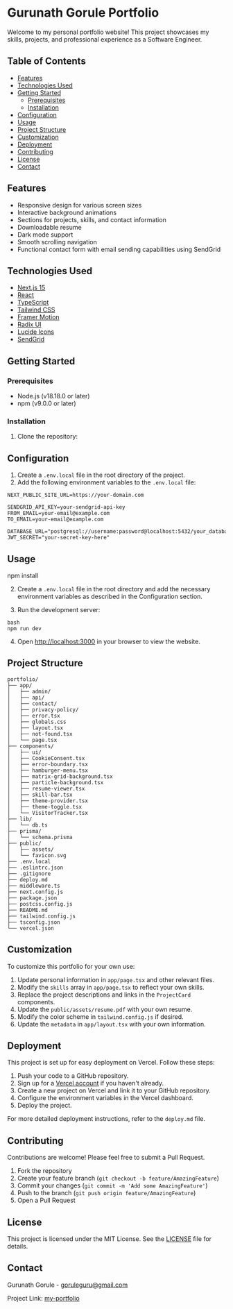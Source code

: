
# Gurunath Gorule Portfolio

Welcome to my personal portfolio website! This project showcases my skills, projects, and professional experience as a Software Engineer.

## Table of Contents

- [Features](#features)
- [Technologies Used](#technologies-used)
- [Getting Started](#getting-started)
  - [Prerequisites](#prerequisites)
  - [Installation](#installation)
- [Configuration](#configuration)
- [Usage](#usage)
- [Project Structure](#project-structure)
- [Customization](#customization)
- [Deployment](#deployment)
- [Contributing](#contributing)
- [License](#license)
- [Contact](#contact)

## Features

- Responsive design for various screen sizes
- Interactive background animations
- Sections for projects, skills, and contact information
- Downloadable resume
- Dark mode support
- Smooth scrolling navigation
- Functional contact form with email sending capabilities using SendGrid

## Technologies Used

- [Next.js 15](https://nextjs.org/)
- [React](https://reactjs.org/)
- [TypeScript](https://www.typescriptlang.org/)
- [Tailwind CSS](https://tailwindcss.com/)
- [Framer Motion](https://www.framer.com/motion/)
- [Radix UI](https://www.radix-ui.com/)
- [Lucide Icons](https://lucide.dev/)
- [SendGrid](https://sendgrid.com/)

## Getting Started

### Prerequisites

- Node.js (v18.18.0 or later)
- npm (v9.0.0 or later)

### Installation

1. Clone the repository:

## Configuration

1. Create a `.env.local` file in the root directory of the project.
2. Add the following environment variables to the `.env.local` file:

```
NEXT_PUBLIC_SITE_URL=https://your-domain.com

SENDGRID_API_KEY=your-sendgrid-api-key
FROM_EMAIL=your-email@example.com
TO_EMAIL=your-email@example.com

DATABASE_URL="postgresql://username:password@localhost:5432/your_database_name"
JWT_SECRET="your-secret-key-here"
```

## Usage

npm install

2. Create a `.env.local` file in the root directory and add the necessary environment variables as described in the Configuration section.

3. Run the development server:

```
bash
npm run dev
```

4. Open [http://localhost:3000](http://localhost:3000) in your browser to view the website.

## Project Structure

```
portfolio/
├── app/
│   ├── admin/
│   ├── api/
│   ├── contact/
│   ├── privacy-policy/
│   ├── error.tsx
│   ├── globals.css
│   ├── layout.tsx
│   ├── not-found.tsx
│   └── page.tsx
├── components/
│   ├── ui/
│   ├── CookieConsent.tsx
│   ├── error-boundary.tsx
│   ├── hamburger-menu.tsx
│   ├── matrix-grid-background.tsx
│   ├── particle-background.tsx
│   ├── resume-viewer.tsx
│   ├── skill-bar.tsx
│   ├── theme-provider.tsx
│   ├── theme-toggle.tsx
│   └── VisitorTracker.tsx
├── lib/
│   └── db.ts
├── prisma/
│   └── schema.prisma
├── public/
│   ├── assets/
│   └── favicon.svg
├── .env.local
├── .eslintrc.json
├── .gitignore
├── deploy.md
├── middleware.ts
├── next.config.js
├── package.json
├── postcss.config.js
├── README.md
├── tailwind.config.js
├── tsconfig.json
└── vercel.json
```

## Customization

To customize this portfolio for your own use:

1. Update personal information in `app/page.tsx` and other relevant files.
2. Modify the `skills` array in `app/page.tsx` to reflect your own skills.
3. Replace the project descriptions and links in the `ProjectCard` components.
4. Update the `public/assets/resume.pdf` with your own resume.
5. Modify the color scheme in `tailwind.config.js` if desired.
6. Update the `metadata` in `app/layout.tsx` with your own information.

## Deployment

This project is set up for easy deployment on Vercel. Follow these steps:

1. Push your code to a GitHub repository.
2. Sign up for a [Vercel account](https://vercel.com/signup) if you haven't already.
3. Create a new project on Vercel and link it to your GitHub repository.
4. Configure the environment variables in the Vercel dashboard.
5. Deploy the project.

For more detailed deployment instructions, refer to the `deploy.md` file.

## Contributing

Contributions are welcome! Please feel free to submit a Pull Request.

1. Fork the repository
2. Create your feature branch (`git checkout -b feature/AmazingFeature`)
3. Commit your changes (`git commit -m 'Add some AmazingFeature'`)
4. Push to the branch (`git push origin feature/AmazingFeature`)
5. Open a Pull Request

## License

This project is licensed under the MIT License. See the [LICENSE](./LICENSE) file for details.

## Contact

Gurunath Gorule - goruleguru@gmail.com

Project Link: [my-portfolio](https://github.com/gurugorule/portfolio)
